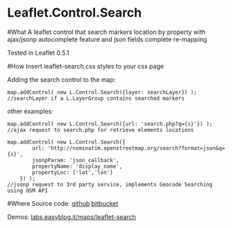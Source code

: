 Leaflet.Control.Search
============

#What
A leaflet control that search markers location by property
with ajax/jsonp autocomplete feature and json fields complete re-mapping

Tested in Leaflet 0.5.1

#How
Insert leaflet-search.css styles to your css page

Adding the search control to the map:

```
map.addControl( new L.Control.Search({layer: searchLayer}) );
//searchLayer if a L.LayerGroup contains searched markers
```

other examples:
```
map.addControl( new L.Control.Search({url: 'search.php?q={s}'}) );
//ajax request to search.php for retrieve elements locations

map.addControl( new L.Control.Search({
		url: 'http://nominatim.openstreetmap.org/search?format=json&q={s}',
		jsonpParam: 'json_callback',
		propertyName: 'display_name',
		propertyLoc: ['lat','lon']
	}) );
//jsonp request to 3rd party service, implements Geocode Searching using OSM API
```

#Where
Source code:
[github](https://github.com/stefanocudini/leaflet-search)
[bitbucket](https://bitbucket.org/zakis_/leaflet-search)

Demos:
[labs.easyblog.it/maps/leaflet-search](http://labs.easyblog.it/maps/leaflet-search/)

